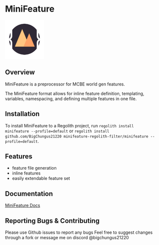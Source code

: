 # MiniFeature
![MiniFeatureLogo](/minifeature/minifeature_logo.png "MiniFeature")

## Overview
MiniFeature is a preprocessor for MCBE world gen features.

The MiniFeature format allows for inline feature definition, templating, variables, namespacing, and defining multiple features in one file.

## Installation
To install MiniFeature to a Regolith project, run ```regolith install minifeature --profile=default``` or ```regolith install github.com/BigChungus21220 minifeature-regolith-filter/minifeature --profile=default```.

## Features
- feature file generation
- inline features
- easily extendable feature set

## Documentation
[MiniFeature Docs](https://bigchungus21220.github.io/minifeature-regolith-filter/)

## Reporting Bugs & Contributing
Please use Github issues to report any bugs
Feel free to suggest changes through a fork or message me on discord @bigchungus21220
